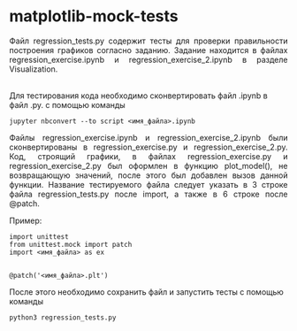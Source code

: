 # matplotlib-mock-tests
<p align="justify">
Файл regression_tests.py содержит тесты для проверки правильности построения графиков согласно заданию.
Задание находится в файлах regression_exercise.ipynb и regression_exercise_2.ipynb в разделе Visualization.</br></br></p>
Для тестирования кода необходимо cконвертировать файл .ipynb в файл .py. с помощью команды

    jupyter nbconvert --to script <имя_файла>.ipynb

<p align="justify">
Файлы regression_exercise.ipynb и regression_exercise_2.ipynb были сконвертированы в regression_exercise.py и regression_exercise_2.py.
Код, строящий графики, в файлах regression_exercise.py и regression_exercise_2.py был оформлен в функцию plot_model(), не возвращающую значений,
после этого был добавлен вызов данной функции.
Название тестируемого файла следует указать в 3 строке файла regression_tests.py после import, а также в 6 строке после @patch.</br></p>
Пример:

    import unittest
    from unittest.mock import patch
    import <имя_файла> as ex
    
    
    @patch('<имя_файла>.plt')

После этого необходимо сохранить файл и запустить тесты с помощью команды

    python3 regression_tests.py
